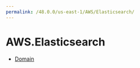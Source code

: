 ```yaml
---
permalink: /48.0.0/us-east-1/AWS/Elasticsearch/
---
```


# AWS.Elasticsearch



* [Domain](Domain.md)